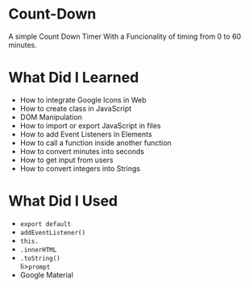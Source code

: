 # Count-Down
A simple Count Down Timer With a Funcionality of timing from 0 to 60 minutes.

# What Did I Learned
<ul>
  <li>How to integrate Google Icons in Web</li>
  <li>How to create class in JavaScript</li>
  <li>DOM Manipulation</li>
  <li>How to import or export JavaScript in files</li>
  <li>How to add Event Listeners in Elements</li>
  <li>How to call a function inside another function</li>
  <li>How to convert minutes into seconds </li>
  <li>How to get input from users</li>
  <li>How to convert integers into Strings</li>
 </ul>
 
# What Did I Used
<ul>
  <li><code>export default</code></li>
  <li><code>addEventListener()</code></li>
  <li><code>this.</code></li>
  <li><code>.innerHTML</code></li>
  <li><code>.toString()</code></li>
  li><code>prompt</code></li>
  <li>Google Material</li>
</ul>
